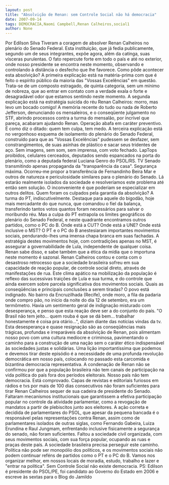```yaml
---
layout: post
title: "Absolvição de Renan: sem Controle Social não há democracia"
date: 2007-09-14
tags: DEMOCRACIA,Naomi Campbell,Renan Calheiros,social1
author: None
---
```

Por Ed&iacute;lson Silva
Tiveram a coragem de absolver Renan Calheiros no plen&aacute;rio do Senado Federal. Esta institui&ccedil;&atilde;o, que j&aacute; fedia publicamente, segundo um de seus integrantes, exp&otilde;e agora, al&eacute;m da catinga, suas v&iacute;sceras purulentas. O fato repercute forte em todo o pa&iacute;s e at&eacute; no exterior, onde nosso presidente se encontra neste momento, observando e controlando &agrave; dist&acirc;ncia o desfecho que lhe favorece. 
Como p&ocirc;de acontecer esta absolvi&ccedil;&atilde;o? A primeira explica&ccedil;&atilde;o est&aacute; na mat&eacute;ria-prima com que &eacute; feito o esp&iacute;rito p&uacute;blico da maioria das &quot;Vossas Excel&ecirc;ncias&quot; em quest&atilde;o. Trata-se de um composto estragado, de quinta categoria, sem um m&iacute;nimo de nobreza, que ao entrar em contato com a verdade exala o forte e desagrad&aacute;vel odor que estamos sentindo neste momento. 
A segunda explica&ccedil;&atilde;o est&aacute; na estrat&eacute;gia suicida do r&eacute;u Renan Calheiros: morro, mas levo um bocado comigo! A mem&oacute;ria recente do tudo ou nada de Roberto Jefferson, denunciando os mensaleiros, e o conseq&uuml;ente julgamento no STF, abrindo processos contra a turma do mensal&atilde;o, por incr&iacute;vel que pare&ccedil;a, acabaram ajudando Renan. Opera&ccedil;&atilde;o abafa em car&aacute;ter preventivo. &Eacute; como diz o ditado: quem tem culpa, tem medo. 
A terceira explica&ccedil;&atilde;o est&aacute; no vergonhoso esquema de isolamento do plen&aacute;rio do Senado Federal, constru&iacute;do para que as &quot;Vossas Excel&ecirc;ncias&quot; pudessem se desfazer, sem constrangimentos, de suas asinhas de pl&aacute;stico e sacar seus tridentes de a&ccedil;o. 
Sem imagens, sem som, sem imprensa, com voto fechado. LapTops proibidos, celulares cerceados, deputados sendo espancados na porta do plen&aacute;rio, como a deputada federal Luciana Genro do PSOL/RS. TV Senado transmitindo apenas propaganda da &quot;transpar&ecirc;ncia da casa&quot;. Seguran&ccedil;a m&aacute;xima. 
Ocorreu-me propor a transfer&ecirc;ncia de Fernandinho Beira Mar e outros de natureza e periculosidade similares para o plen&aacute;rio do Senado. L&aacute; estar&atilde;o realmente isolados da sociedade e resolver&iacute;amos este problema at&eacute; ent&atilde;o sem solu&ccedil;&atilde;o. O inconveniente &eacute; que poderiam se especializar em outros delitos. 
Quem foram os culpados pela garantia da absolvi&ccedil;&atilde;o? A turma do PT, indiscutivelmente. Destaque para aquele do bigod&atilde;o, hoje mais mercadante do que nunca, que comandou o fiel da balan&ccedil;a, transferindo tantos votos quantos foram necess&aacute;rios para salvar o moribundo r&eacute;u. 
Mas a culpa do PT extrapola os limites geogr&aacute;ficos do plen&aacute;rio do Senado Federal, e neste quadrante encontramos outros partidos, como o PC do B. Onde est&aacute; a CUT? Onde est&aacute; a UNE? Onde est&aacute; inclusive o MST? O PT e o PC do B anestesiaram importantes movimentos sociais, pendurando-lhes uma imensa chapa branca em suas fachadas. 
A estrat&eacute;gia destes movimentos hoje, com contradi&ccedil;&otilde;es apenas no MST, &eacute; assegurar a governabilidade de Lula, independente de qualquer coisa. Renan sabe disso, e sabe tamb&eacute;m que a &eacute;tica da m&iacute;dia que o importuna neste momento &eacute; sazonal. 
Renan Calheiros contou e conta com o desastroso retrocesso que a sociedade brasileira sofreu em sua capacidade de rea&ccedil;&atilde;o popular, de controle social direto, atrav&eacute;s de manifesta&ccedil;&otilde;es de rua. Este clima ap&aacute;tico na mobiliza&ccedil;&atilde;o da popula&ccedil;&atilde;o &eacute; reflexo das sucessivas trai&ccedil;&otilde;es de Lula e sua turma, e do controle que ainda exercem sobre parcela significativa dos movimentos sociais. 
Quais as conseq&uuml;&ecirc;ncias e principais conclus&otilde;es a serem tiradas? O povo est&aacute; indignado. No bairro da Encruzilhada (Recife), onde moro, a fila da padaria onde compro p&atilde;o, no in&iacute;cio da noite do dia 12 de setembro, era um term&ocirc;metro. Havia um sentimento geral de indigna&ccedil;&atilde;o misturado com desesperan&ccedil;a, e penso que esta rea&ccedil;&atilde;o deve ser a do conjunto do pa&iacute;s. &quot;O Brasil n&atilde;o tem jeito... quem rouba &eacute; que se d&aacute; bem... trabalhar honestamente &eacute; coisa pra ot&aacute;rio...&quot;, diziam diante das not&iacute;cias vindas da tv. 
Esta desesperan&ccedil;a e quase resigna&ccedil;&atilde;o s&atilde;o as conseq&uuml;&ecirc;ncias mais tr&aacute;gicas, profundas e irrepar&aacute;veis da absolvi&ccedil;&atilde;o de Renan, pois alimentam nosso povo com uma cultura med&iacute;ocre e criminosa, pavimentando o caminho para a constru&ccedil;&atilde;o de uma na&ccedil;&atilde;o sem o car&aacute;ter &eacute;tico indispens&aacute;vel &agrave;s sociedades justas e solid&aacute;rias. 
Uma li&ccedil;&atilde;o important&iacute;ssima que podemos e devemos tirar deste epis&oacute;dio &eacute; a necessidade de uma profunda revolu&ccedil;&atilde;o democr&aacute;tica em nosso pa&iacute;s, colocando no passado esta carcomida e bizantina democracia representativa. A condena&ccedil;&atilde;o de Renan n&atilde;o se confirmou por que a popula&ccedil;&atilde;o brasileira n&atilde;o tem canais de participa&ccedil;&atilde;o na vida pol&iacute;tica do pa&iacute;s fora dos per&iacute;odos eleitorais. Nosso pa&iacute;s n&atilde;o tem democracia. Est&aacute; comprovado. 
Capas de revistas e editoriais furiosos em r&aacute;dios e tvs por mais de 100 dias consecutivos n&atilde;o foram suficientes para tirar Renan Calheiros sequer de sua cadeira de presidente do Senado. Faltaram mecanismos institucionais que garantissem a efetiva participa&ccedil;&atilde;o popular no controle da atividade parlamentar, como a revoga&ccedil;&atilde;o de mandatos a partir de plebiscitos junto aos eleitores. 
A a&ccedil;&atilde;o correta e decidida de parlamentares do PSOL, que apesar da pequena bancada &eacute; o respons&aacute;vel pelas representa&ccedil;&otilde;es contra Renan, assim como de parlamentares isolados de outras siglas, como Fernando Gabeira, Luiza Erundina e Raul Jungmam, enfrentando inclusive fisicamente a seguran&ccedil;a do senado, n&atilde;o foram suficientes. Faltou a sociedade civil organizada, com seus movimentos sociais, com sua for&ccedil;a popular, ocupando as ruas e pra&ccedil;as deste pa&iacute;s. 
A sociedade brasileira precisa perseguir este caminho. Pol&iacute;tica n&atilde;o pode ser monop&oacute;lio dos pol&iacute;ticos, e os movimentos sociais n&atilde;o podem continuar ref&eacute;ns de partidos como o PT e o PC do B. Vamos nos organizar melhor, em nossos locais de moradia, estudo, trabalho e lazer e &quot;entrar na pol&iacute;tica&quot;. Sem Controle Social n&atilde;o existe democracia. 
PS: Edilson &eacute; presidente do PSOL/PE, foi candidato ao Governo do Estado em 2006 e escreve &agrave;s sextas para o Blog do Jamildo  
